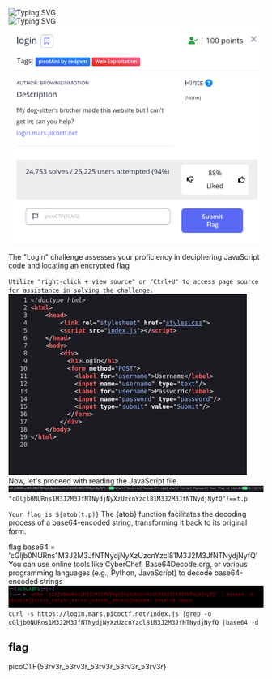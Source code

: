 ![Typing SVG](https://readme-typing-svg.herokuapp.com?font=Fira+Code&pause=1000&width=435&size=35&lines=login)
<br>
![Typing SVG](https://readme-typing-svg.herokuapp.com?font=Fira+Code&weight=500&pause=1000&color=F70000&width=435&lines=Web+Exploitation)
![Challenge Description](login.png)

The "Login" challenge assesses your proficiency in deciphering JavaScript code and locating an encrypted flag

 `Utilize "right-click + view source" or "Ctrl+U" to access page source for assistance in solving the challenge.`
![file command](source.png)
</br>
Now, let's proceed with reading the JavaScript file.
</br>
![file command](jsfile.png)
</br>
`"cGljb0NURns1M3J2M3JfNTNydjNyXzUzcnYzcl81M3J2M3JfNTNydjNyfQ"!==t.p`

`Your flag is ${atob(t.p)}`
The {atob} function facilitates the decoding process of a base64-encoded string, transforming it back to its original form.

flag base64 = 'cGljb0NURns1M3J2M3JfNTNydjNyXzUzcnYzcl81M3J2M3JfNTNydjNyfQ'
</br>
You can use online tools like CyberChef, Base64Decode.org, or various programming languages (e.g., Python, JavaScript) to decode base64-encoded strings
![file command](decode.png)
</br>
`curl -s https://login.mars.picoctf.net/index.js |grep -o cGljb0NURns1M3J2M3JfNTNydjNyXzUzcnYzcl81M3J2M3JfNTNydjNyfQ |base64 -d`
## flag
picoCTF{53rv3r_53rv3r_53rv3r_53rv3r_53rv3r}
